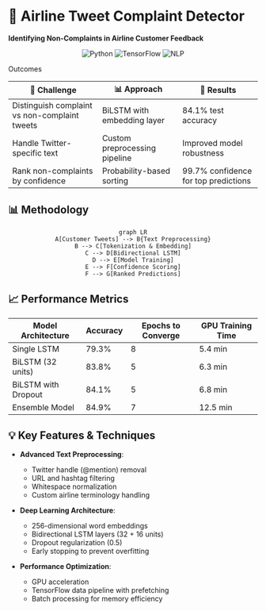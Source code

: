 # 🛫 Airline Tweet Complaint Detector
**Identifying Non-Complaints in Airline Customer Feedback**

<div align="center">

![Python](https://img.shields.io/badge/Python-3.8%2B-3776AB?logo=python&logoColor=white)
![TensorFlow](https://img.shields.io/badge/TensorFlow-2.x-FF6F00?logo=tensorflow&logoColor=white)
![NLP](https://img.shields.io/badge/BiLSTM-Deep_Learning-yellow)

</div>

Outcomes
<div align="center">

| 🎯 **Challenge** | 📊 **Approach** | 🚀 **Results** |
|------------------|-----------------|---------------|
| Distinguish complaint vs non-complaint tweets | BiLSTM with embedding layer | 84.1% test accuracy |
| Handle Twitter-specific text | Custom preprocessing pipeline | Improved model robustness |
| Rank non-complaints by confidence | Probability-based sorting | 99.7% confidence for top predictions |

</div>

## 📊 Methodology
<div align="center">
  
```mermaid
graph LR
A[Customer Tweets] --> B{Text Preprocessing}
B --> C[Tokenization & Embedding]
C --> D[Bidirectional LSTM]
D --> E[Model Training]
E --> F[Confidence Scoring]
F --> G[Ranked Predictions]
```
</div>

## 📈 Performance Metrics
<div align="center">

| Model Architecture | Accuracy | Epochs to Converge | GPU Training Time |
|--------|---------|---------|----------|
| Single LSTM | 79.3% | 8 | 5.4 min |
| BiLSTM (32 units) | 83.8% | 5 | 6.3 min |
| BiLSTM with Dropout | 84.1% | 5 | 6.8 min |
| Ensemble Model | 84.9% | 7 | 12.5 min |

</div>

## 💡 Key Features & Techniques

- **Advanced Text Preprocessing**:
  - Twitter handle (@mention) removal
  - URL and hashtag filtering
  - Whitespace normalization
  - Custom airline terminology handling

- **Deep Learning Architecture**:
  - 256-dimensional word embeddings
  - Bidirectional LSTM layers (32 + 16 units)
  - Dropout regularization (0.5)
  - Early stopping to prevent overfitting

- **Performance Optimization**:
  - GPU acceleration
  - TensorFlow data pipeline with prefetching
  - Batch processing for memory efficiency
